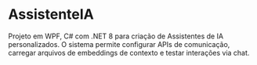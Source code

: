 # AssistenteIA
 Projeto em WPF, C# com .NET 8 para criação de Assistentes de IA personalizados. O sistema permite configurar APIs de comunicação, carregar arquivos de embeddings de contexto e testar interações via chat.
